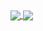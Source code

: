 <a href="https://github.com/anuraghazra/github-readme-stats">
  <img align="center" src="https://github-readme-stats.vercel.app/api?username=Lincoln-Murray&count_private=true&show_icons=true&theme=shadow_red&include_all_commits=true&hide_border=false&hide_title=false&hide=contribs" />
</a>
<a href="https://github.com/anuraghazra/github-readme-stats">
  <img align="center" src="https://github-readme-stats.vercel.app/api/top-langs/?username=Lincoln-Murray&layout=compact&show_icons=true&theme=shadow_red&include_all_commits=true&hide_border=false&hide_title=true" />
</a>
